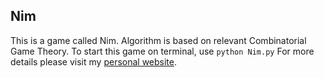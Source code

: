 ## Nim
This is a game called Nim. Algorithm is based on relevant Combinatorial Game Theory. To start this game on terminal, use ```python Nim.py``` For more details please visit my [personal website](http://zhiweijia.net).
